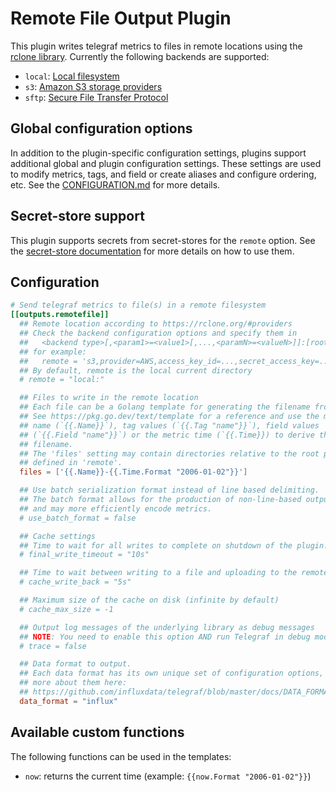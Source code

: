 # Remote File Output Plugin

This plugin writes telegraf metrics to files in remote locations using the
[rclone library](https://rclone.org). Currently the following backends are
supported:

- `local`: [Local filesystem](https://rclone.org/local/)
- `s3`: [Amazon S3 storage providers](https://rclone.org/s3/)
- `sftp`: [Secure File Transfer Protocol](https://rclone.org/sftp/)

## Global configuration options <!-- @/docs/includes/plugin_config.md -->

In addition to the plugin-specific configuration settings, plugins support
additional global and plugin configuration settings. These settings are used to
modify metrics, tags, and field or create aliases and configure ordering, etc.
See the [CONFIGURATION.md][CONFIGURATION.md] for more details.

[CONFIGURATION.md]: ../../../docs/CONFIGURATION.md#plugins

## Secret-store support

This plugin supports secrets from secret-stores for the `remote` option.
See the [secret-store documentation][SECRETSTORE] for more details on how
to use them.

[SECRETSTORE]: ../../../docs/CONFIGURATION.md#secret-store-secrets

## Configuration

```toml @sample.conf
# Send telegraf metrics to file(s) in a remote filesystem
[[outputs.remotefile]]
  ## Remote location according to https://rclone.org/#providers
  ## Check the backend configuration options and specify them in
  ##   <backend type>[,<param1>=<value1>[,...,<paramN>=<valueN>]]:[root]
  ## for example:
  ##   remote = 's3,provider=AWS,access_key_id=...,secret_access_key=...,session_token=...,region=us-east-1:mybucket'
  ## By default, remote is the local current directory
  # remote = "local:"

  ## Files to write in the remote location
  ## Each file can be a Golang template for generating the filename from metrics.
  ## See https://pkg.go.dev/text/template for a reference and use the metric
  ## name (`{{.Name}}`), tag values (`{{.Tag "name"}}`), field values
  ## (`{{.Field "name"}}`) or the metric time (`{{.Time}}) to derive the
  ## filename.
  ## The 'files' setting may contain directories relative to the root path
  ## defined in 'remote'.
  files = ['{{.Name}}-{{.Time.Format "2006-01-02"}}']

  ## Use batch serialization format instead of line based delimiting.
  ## The batch format allows for the production of non-line-based output formats
  ## and may more efficiently encode metrics.
  # use_batch_format = false

  ## Cache settings
  ## Time to wait for all writes to complete on shutdown of the plugin.
  # final_write_timeout = "10s"

  ## Time to wait between writing to a file and uploading to the remote location
  # cache_write_back = "5s"

  ## Maximum size of the cache on disk (infinite by default)
  # cache_max_size = -1

  ## Output log messages of the underlying library as debug messages
  ## NOTE: You need to enable this option AND run Telegraf in debug mode!
  # trace = false

  ## Data format to output.
  ## Each data format has its own unique set of configuration options, read
  ## more about them here:
  ## https://github.com/influxdata/telegraf/blob/master/docs/DATA_FORMATS_OUTPUT.md
  data_format = "influx"
```

## Available custom functions

The following functions can be used in the templates:

- `now`: returns the current time (example: `{{now.Format "2006-01-02"}}`)
